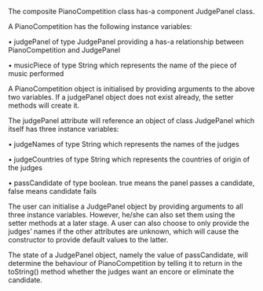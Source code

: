 The composite PianoCompetition class has-a component JudgePanel class. 

A PianoCompetition has the following instance variables:

•	judgePanel of type JudgePanel providing a has-a relationship between PianoCompetition and JudgePanel

•	musicPiece of type String which represents the name of the piece of music performed

A PianoCompetition object is initialised by providing arguments to the above two variables. If a judgePanel object does not exist already, the setter methods will create it.

The judgePanel attribute will reference an object of class JudgePanel which itself has three instance variables:

•	judgeNames of type String which represents the names of the judges

•	judgeCountries of type String which represents the countries of origin of the judges

•	passCandidate of type boolean. true means the panel passes a candidate, false means candidate fails

The user can initialise a JudgePanel object by providing arguments to all three instance variables. However, he/she can also set them using the setter methods at a later stage. A user can also choose to only provide the judges’ names if the other attributes are unknown, which will cause the constructor to provide default values to the latter.

The state of a JudgePanel object, namely the value of passCandidate, will determine the behaviour of PianoCompetition by telling it to return in the toString() method whether the judges want an encore or eliminate the candidate.
